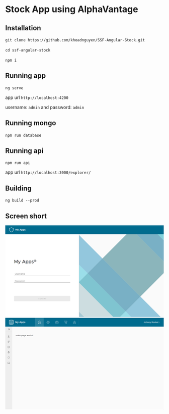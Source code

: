 # Stock App using AlphaVantage

## Installation

```
git clone https://github.com/khoadnguyen/SSF-Angular-Stock.git

cd ssf-angular-stock

npm i
```

## Running app

```
ng serve
```

app url `http://localhost:4200`  

username: `admin` and password: `admin`

## Running mongo

```
npm run database
```

## Running api

```
npm run api
```

app url `http://localhost:3000/explorer/`  


## Building

```
ng build --prod
```

## Screen short

![screenshort](./ss/00.png)
![screenshort](./ss/01.png)